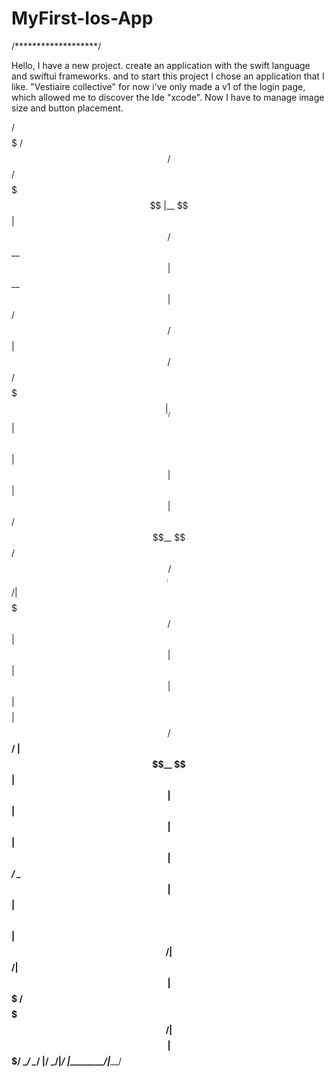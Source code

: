 # MyFirst-Ios-App

/*******************/

Hello, I have a new project. create an application with the swift language and swiftui frameworks. and to start this project I chose an application that I like. "Vestiaire collective" for now i've only made a v1 of the login page, which allowed me to discover the Ide "xcode".
Now I have to manage image size and button placement.






   /$$$$$           /$$                      /$$$$$$  /$$$$$$$ 
   |__  $$          | $$                     /$$__  $$| $$__  $$
      | $$ /$$   /$$| $$  /$$$$$$   /$$$$$$$|__/  \ $$| $$  \ $$
      | $$| $$  | $$| $$ /$$__  $$ /$$_____/  /$$$$$$/| $$$$$$$ 
 /$$  | $$| $$  | $$| $$| $$$$$$$$|  $$$$$$  /$$____/ | $$__  $$
| $$  | $$| $$  | $$| $$| $$_____/ \____  $$| $$      | $$  \ $$
|  $$$$$$/|  $$$$$$/| $$|  $$$$$$$ /$$$$$$$/| $$$$$$$$| $$$$$$$/
 \______/  \______/ |__/ \_______/|_______/ |________/|_______/ 
                                                                
                                                            
